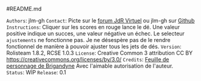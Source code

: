 #README.md

`Authors`: jlm-gh
`Contact`: Picte sur le [forum JdR Virtuel](https://jdrvirtuel.com) ou jlm-gh sur [Github](https://github.com)
`Instructions`: Cliquer sur les scores en rouge lance le dé. Une valeur positive indique un succes, une valeur négative un échec. Le selecteur `ajustements` ne fonctionne pas. Je ne désespère pas de le rendre fonctionnel de manière à pouvoir ajuster tous les jets de dés.
`Version`: Rolisteam 1.8.2, RCSE 1.0.3
`License`: Creative Common 3 attribution CC BY https://creativecommons.org/licenses/by/3.0/
`Credits`: [Feuille de personnage de Brigandyne](https://brigandyne.files.wordpress.com/2016/07/brigandyne-feuille-daventure.pdf) Avec l'aimable autorisation de l'auteur.
`Status`: WIP
`Release`: 0.1
